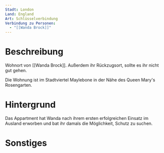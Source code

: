 ```yaml
---
Stadt: London
Land: England
Art: Schlüsselverbindung
Verbindung zu Personen:
  - "[[Wanda Brock]]"
---
```

# Beschreibung
Wohnort von [[Wanda Brock]]. Außerdem ihr Rückzugsort, sollte es ihr nicht gut gehen.

Die Wohnung ist im Stadtviertel Maylebone in der Nähe des Queen Mary's Rosengarten.

# Hintergrund
Das Appartment hat Wanda nach ihrem ersten erfolgreichen Einsatz im Ausland erworben und bat ihr damals die Möglichkeit, Schutz zu suchen.


# Sonstiges